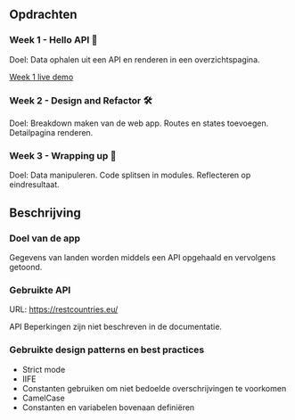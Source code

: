 ## Opdrachten

### Week 1 - Hello API 🐒

Doel: Data ophalen uit een API en renderen in een overzichtspagina.

[Week 1 live demo](https://arash217.github.io/web-app-from-scratch-18-19/week1)

### Week 2 - Design and Refactor 🛠

Doel: Breakdown maken van de web app. Routes en states toevoegen. Detailpagina renderen.

<!-- [Week 2 live demo](https://arash217.github.io/web-app-from-scratch-18-19/week2) -->

### Week 3 - Wrapping up 🎁

Doel: Data manipuleren. Code splitsen in modules. Reflecteren op eindresultaat.

<!-- [Week 3 live demo](https://arash217.github.io/web-app-from-scratch-18-19/week3) -->

## Beschrijving

### Doel van de app

Gegevens van landen worden middels een API opgehaald en vervolgens getoond.

<!--

### Actordiagram

TODO

 -->

### Gebruikte API

URL: https://restcountries.eu/

API Beperkingen zijn niet beschreven in de documentatie.

<!--

### Interaction diagram

TODO

 -->

### Gebruikte design patterns en best practices

- Strict mode
- IIFE
- Constanten gebruiken om niet bedoelde overschrijvingen te voorkomen
- CamelCase
- Constanten en variabelen bovenaan definiëren

<!--

### Wishlist

TODO

 -->

<!-- Add a nice image here at the end of the week, showing off your shiny frontend 📸 -->
<!-- Waarom??? -->

<!-- Maybe a table of contents here? 📚 -->
<!-- Echt nodig?? -->

<!-- How about a section that describes how to install this project? 🤓 -->

<!-- ...but how does one use this project? What are its features 🤔 -->

<!-- What external data source is featured in your project and what are its properties 🌠 -->

<!-- Maybe a checklist of done stuff and stuff still on your wishlist? ✅ -->

<!-- How about a license here? 📜 (or is it a licence?) 🤷 -->
